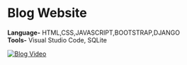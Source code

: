 # Blog Website

**Language-** HTML,CSS,JAVASCRIPT,BOOTSTRAP,DJANGO <br />
**Tools-** Visual Studio Code, SQLite <br />

[![Blog Video](https://firebasestorage.googleapis.com/v0/b/pushnotification-c88ba.appspot.com/o/blog2.JPG?alt=media&token=da4726cd-d269-450c-af7e-9daccf340255)](https://www.youtube.com/watch?v=QSVil_0yBOQ&list=PLPNCS-Mn12MekuAFScnLXlvM_wXKlVGtl&index=12)
